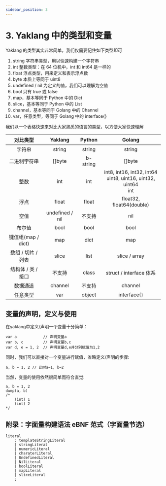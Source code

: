 ```yaml
---
sidebar_position: 3
---
```


# 3. Yaklang 中的类型和变量

Yaklang 的类型其实非常简单，我们仅需要记住如下类型即可

1. string 字符串类型，用以快速构建一个字符串
2. int 整数类型：在 64 位机中，int 和 int64 是一样的
3. float 浮点类型，用来定义和表示浮点数
4. byte 本质上等同于 uint8
5. undefined / nil 为定义的值，我们可以理解为空值
6. bool 只有 true 或 false
7. map，基本等同于 Python 中的 Dict
8. slice，基本等同于 Python 中的 List
9. channel，基本等同于 Golang 中的 Channel
10. var，任意类型，等同于 Golang 中的 interface{}

我们以一个表格快速来对比大家熟悉的语言的类型，以方便大家快速理解

|对比类型 | Yaklang | Python | Golang|
|:-----:|:-----:|:-----:|:-----:|
|字符串 | string | string | string|
|二进制字符串 | []byte | b-string | []byte|
|整数|int|int| int8, int16, int32, int64 <br/> uint8, uint16, uint32, uint64 <br/>int |
|浮点|float|float|float32, float64(double)|
| 空值|undefined / nil|不支持|nil|
|布尔值|bool|bool|bool|
|键值组(map / dict)|map|dict|map|
| 数组 / 切片 / 列表|slice|list|slice / array| 
|结构体 / 类 / 接口|不支持|class|struct / interface 体系
|数据通道|channel|不支持|channel |
| 任意类型 | var | object | interface{} | 

## 变量的声明，定义与使用

在yaklang中定义/声明一个变量十分简单：

    var a            // 声明变量a
    var b, c         // 声明变量b,c
    var d, e = 1, 2  // 声明变量d,e并分别赋值为1,2


同时，我们可以直接对一个变量进行赋值，省略定义/声明的步骤:

    a, b = 1, 2 // 此时a=1, b=2

当然，变量的使用依然很简单而符合直觉:

    a, b = 1, 2
    dump(a, b)
    /*
        (int) 1
        (int) 2
    */

## 附录：字面量构建语法 eBNF 范式（字面量节选）

    literal
        : templateStringLiteral
        | stringLiteral
        | numericLiteral
        | charaterLiteral
        | UndefinedLiteral
        | NilLiteral
        | boolLiteral
        | mapLiteral
        | sliceLiteral
        ;